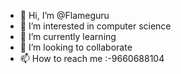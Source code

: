 - 👋 Hi, I’m @Flameguru
- 👀 I’m interested in computer science
- 🌱 I’m currently learning 
- 💞️ I’m looking to collaborate 
- 📫 How to reach me :-9660688104

<!---
Flameguru/Flameguru is a ✨ special ✨ repository because its `README.md` (this file) appears on your GitHub profile.
You can click the Preview link to take a look at your changes.
--->
